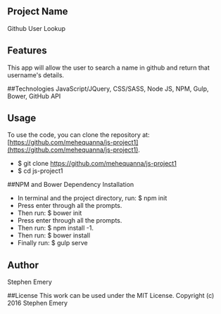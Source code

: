 ## Project Name
Github User Lookup

## Features
This app will allow the user to search a name in github and return that username's details.

##Technologies
JavaScript/JQuery, CSS/SASS, Node JS, NPM, Gulp, Bower, GitHub API

## Usage
To use the code, you can clone the repository at: [https://github.com/mehequanna/js-project1](https://github.com/mehequanna/js-project1).
* $ git clone https://github.com/mehequanna/js-project1
* $ cd js-project1

##NPM and Bower Dependency Installation
* In terminal and the project directory, run: $ npm init
* Press enter through all the prompts.
* Then run: $ bower init
* Press enter through all the prompts.
* Then run: $ npm install -1.
* Then run: $ bower install
* Finally run: $ gulp serve


## Author
Stephen Emery

##License
This work can be used under the MIT License.
Copyright (c) 2016 Stephen Emery
